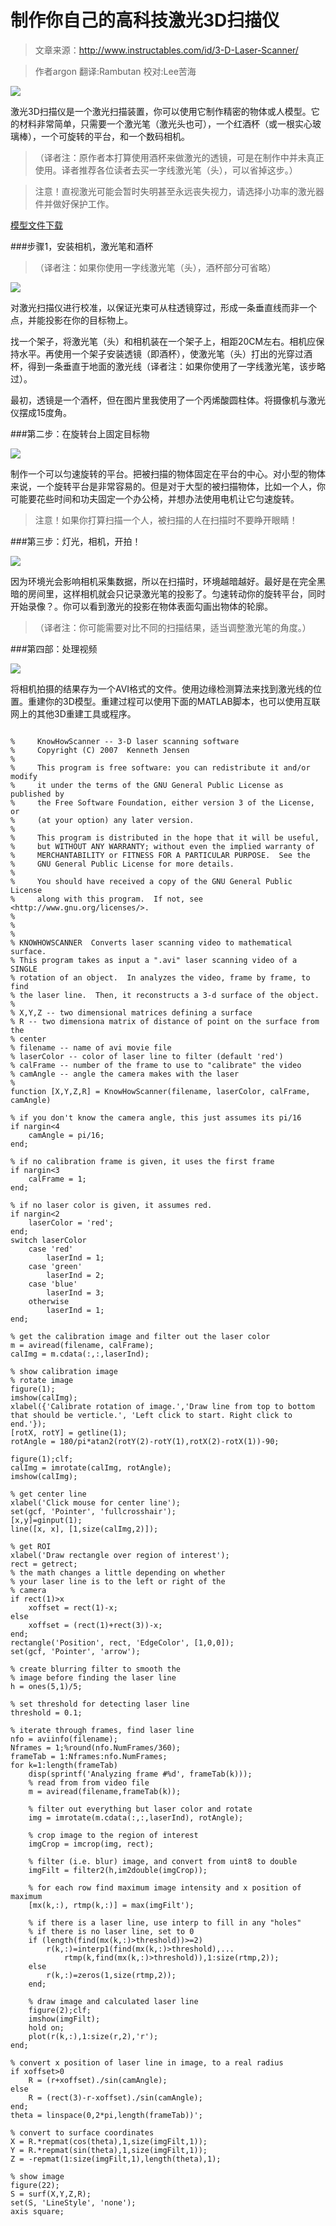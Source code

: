 # 制作你自己的高科技激光3D扫描仪

>文章来源：http://www.instructables.com/id/3-D-Laser-Scanner/

>作者argon  翻译:Rambutan 校对:Lee苦海

![](http://doask.qiniudn.com/3dlaser1.jpg)

激光3D扫描仪是一个激光扫描装置，你可以使用它制作精密的物体或人模型。它的材料非常简单，只需要一个激光笔（激光头也可），一个红酒杯（或一根实心玻璃棒），一个可旋转的平台，和一个数码相机。

>（译者注：原作者本打算使用酒杯来做激光的透镜，可是在制作中并未真正使用。译者推荐各位读者去买一字线激光笔（头），可以省掉这步。）

>注意！直视激光可能会暂时失明甚至永远丧失视力，请选择小功率的激光器件并做好保护工作。

[模型文件下载](http://doask.qiniudn.com/timsmom4.stl)


###步骤1，安装相机，激光笔和酒杯

>（译者注：如果你使用一字线激光笔（头），酒杯部分可省略）

![](http://doask.qiniudn.com/3dlaser2.jpg)

对激光扫描仪进行校准，以保证光束可从柱透镜穿过，形成一条垂直线而非一个点，并能投影在你的目标物上。

找一个架子，将激光笔（头）和相机装在一个架子上，相距20CM左右。相机应保持水平。再使用一个架子安装透镜（即酒杯），使激光笔（头）打出的光穿过酒杯，得到一条垂直于地面的激光线（译者注：如果你使用了一字线激光笔，该步略过）。


最初，透镜是一个酒杯，但在图片里我使用了一个丙烯酸圆柱体。将摄像机与激光仪摆成15度角。

###第二步：在旋转台上固定目标物

![](http://doask.qiniudn.com/3dlaser3.jpg)


制作一个可以匀速旋转的平台。把被扫描的物体固定在平台的中心。对小型的物体来说，一个旋转平台是非常容易的。但是对于大型的被扫描物体，比如一个人，你可能要花些时间和功夫固定一个办公椅，并想办法使用电机让它匀速旋转。

>注意！如果你打算扫描一个人，被扫描的人在扫描时不要睁开眼睛！

###第三步：灯光，相机，开拍！

![](http://doask.qiniudn.com/3dlaser4.jpg)

因为环境光会影响相机采集数据，所以在扫描时，环境越暗越好。最好是在完全黑暗的房间里，这样相机就会只记录激光笔的投影了。匀速转动你的旋转平台，同时开始录像？。你可以看到激光的投影在物体表面勾画出物体的轮廓。
>（译者注：你可能需要对比不同的扫描结果，适当调整激光笔的角度。）

###第四部：处理视频

![](http://doask.qiniudn.com/3dlaser5.jpg)

将相机拍摄的结果存为一个AVI格式的文件。使用边缘检测算法来找到激光线的位置。重建你的3D模型。重建过程可以使用下面的MATLAB脚本，也可以使用互联网上的其他3D重建工具或程序。


```

%     KnowHowScanner -- 3-D laser scanning software
%     Copyright (C) 2007  Kenneth Jensen
%
%     This program is free software: you can redistribute it and/or modify
%     it under the terms of the GNU General Public License as published by
%     the Free Software Foundation, either version 3 of the License, or
%     (at your option) any later version.
%
%     This program is distributed in the hope that it will be useful,
%     but WITHOUT ANY WARRANTY; without even the implied warranty of
%     MERCHANTABILITY or FITNESS FOR A PARTICULAR PURPOSE.  See the
%     GNU General Public License for more details.
%
%     You should have received a copy of the GNU General Public License
%     along with this program.  If not, see <http://www.gnu.org/licenses/>.
%
%
%
% KNOWHOWSCANNER  Converts laser scanning video to mathematical surface.
% This program takes as input a ".avi" laser scanning video of a SINGLE
% rotation of an object.  In analyzes the video, frame by frame, to find
% the laser line.  Then, it reconstructs a 3-d surface of the object.
%
% X,Y,Z -- two dimensional matrices defining a surface
% R -- two dimensiona matrix of distance of point on the surface from the
% center
% filename -- name of avi movie file
% laserColor -- color of laser line to filter (default 'red')
% calFrame -- number of the frame to use to "calibrate" the video
% camAngle -- angle the camera makes with the laser
%
function [X,Y,Z,R] = KnowHowScanner(filename, laserColor, calFrame, camAngle)

% if you don't know the camera angle, this just assumes its pi/16
if nargin<4
    camAngle = pi/16;
end;

% if no calibration frame is given, it uses the first frame
if nargin<3
    calFrame = 1;
end;

% if no laser color is given, it assumes red.
if nargin<2
    laserColor = 'red';
end;
switch laserColor
    case 'red'
        laserInd = 1;
    case 'green'
        laserInd = 2;
    case 'blue'
        laserInd = 3;
    otherwise
        laserInd = 1;
end;

% get the calibration image and filter out the laser color
m = aviread(filename, calFrame);
calImg = m.cdata(:,:,laserInd);

% show calibration image
% rotate image
figure(1);
imshow(calImg);
xlabel({'Calibrate rotation of image.','Draw line from top to bottom that should be verticle.', 'Left click to start. Right click to end.'});
[rotX, rotY] = getline(1);
rotAngle = 180/pi*atan2(rotY(2)-rotY(1),rotX(2)-rotX(1))-90;

figure(1);clf;
calImg = imrotate(calImg, rotAngle);
imshow(calImg);

% get center line
xlabel('Click mouse for center line');
set(gcf, 'Pointer', 'fullcrosshair');
[x,y]=ginput(1);
line([x, x], [1,size(calImg,2)]);

% get ROI
xlabel('Draw rectangle over region of interest');
rect = getrect;
% the math changes a little depending on whether
% your laser line is to the left or right of the
% camera
if rect(1)>x
    xoffset = rect(1)-x;
else
    xoffset = (rect(1)+rect(3))-x;
end;
rectangle('Position', rect, 'EdgeColor', [1,0,0]);
set(gcf, 'Pointer', 'arrow');

% create blurring filter to smooth the
% image before finding the laser line
h = ones(5,1)/5;

% set threshold for detecting laser line
threshold = 0.1;

% iterate through frames, find laser line
nfo = aviinfo(filename);
Nframes = 1;%round(nfo.NumFrames/360);
frameTab = 1:Nframes:nfo.NumFrames;
for k=1:length(frameTab)
    disp(sprintf('Analyzing frame #%d', frameTab(k)));
    % read from from video file
    m = aviread(filename,frameTab(k));

    % filter out everything but laser color and rotate
    img = imrotate(m.cdata(:,:,laserInd), rotAngle);

    % crop image to the region of interest
    imgCrop = imcrop(img, rect);

    % filter (i.e. blur) image, and convert from uint8 to double
    imgFilt = filter2(h,im2double(imgCrop));

    % for each row find maximum image intensity and x position of maximum
    [mx(k,:), rtmp(k,:)] = max(imgFilt');

    % if there is a laser line, use interp to fill in any "holes"
    % if there is no laser line, set to 0
    if (length(find(mx(k,:)>threshold))>=2)
        r(k,:)=interp1(find(mx(k,:)>threshold),...
            rtmp(k,find(mx(k,:)>threshold)),1:size(rtmp,2));
    else
        r(k,:)=zeros(1,size(rtmp,2));
    end;

    % draw image and calculated laser line
    figure(2);clf;
    imshow(imgFilt);
    hold on;
    plot(r(k,:),1:size(r,2),'r');
end;

% convert x position of laser line in image, to a real radius
if xoffset>0
    R = (r+xoffset)./sin(camAngle);
else
    R = (rect(3)-r-xoffset)./sin(camAngle);
end;
theta = linspace(0,2*pi,length(frameTab))';

% convert to surface coordinates
X = R.*repmat(cos(theta),1,size(imgFilt,1));
Y = R.*repmat(sin(theta),1,size(imgFilt,1));
Z = -repmat(1:size(imgFilt,1),length(theta),1);

% show image
figure(22);
S = surf(X,Y,Z,R);
set(S, 'LineStyle', 'none');
axis square;

```
